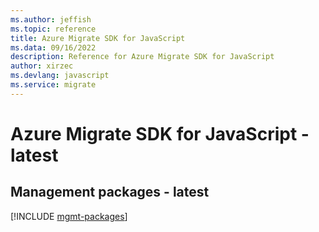 ```yaml
---
ms.author: jeffish
ms.topic: reference
title: Azure Migrate SDK for JavaScript
ms.data: 09/16/2022
description: Reference for Azure Migrate SDK for JavaScript
author: xirzec
ms.devlang: javascript
ms.service: migrate
---
```

# Azure Migrate SDK for JavaScript - latest

## Management packages - latest
[!INCLUDE [mgmt-packages](migrate-mgmt-index.md)]